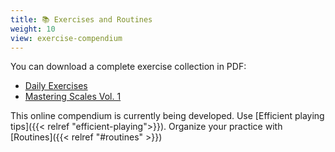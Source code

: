 ```yaml
---
title: 📚 Exercises and Routines
weight: 10
view: exercise-compendium
---
```


You can download a complete exercise collection in PDF:
- [Daily Exercises](./booklet/daily-exercises-and-routines-2020.pdf)
- [Mastering Scales Vol. 1](./scales-and-chords/mastering-scales/mastering-scales-2021-complete.pdf)

This online compendium is currently being developed. Use [Efficient playing tips]({{< relref "efficient-playing">}}). Organize your practice with [Routines]({{< relref "#routines" >}})
